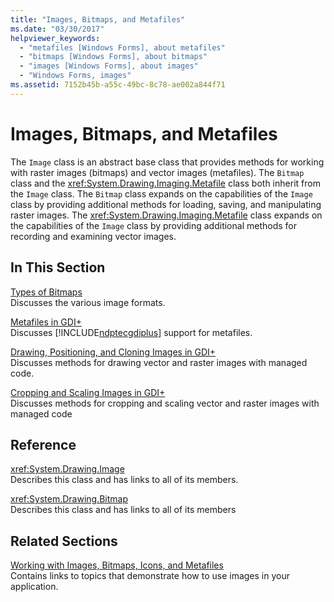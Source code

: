 ```yaml
---
title: "Images, Bitmaps, and Metafiles"
ms.date: "03/30/2017"
helpviewer_keywords: 
  - "metafiles [Windows Forms], about metafiles"
  - "bitmaps [Windows Forms], about bitmaps"
  - "images [Windows Forms], about images"
  - "Windows Forms, images"
ms.assetid: 7152b45b-a55c-49bc-8c78-ae002a844f71
---
```

# Images, Bitmaps, and Metafiles
The `Image` class is an abstract base class that provides methods for working with raster images (bitmaps) and vector images (metafiles). The `Bitmap` class and the <xref:System.Drawing.Imaging.Metafile> class both inherit from the `Image` class. The `Bitmap` class expands on the capabilities of the `Image` class by providing additional methods for loading, saving, and manipulating raster images. The <xref:System.Drawing.Imaging.Metafile> class expands on the capabilities of the `Image` class by providing additional methods for recording and examining vector images.  
  
## In This Section  
 [Types of Bitmaps](types-of-bitmaps.md)  
 Discusses the various image formats.  
  
 [Metafiles in GDI+](metafiles-in-gdi.md)  
 Discusses [!INCLUDE[ndptecgdiplus](../../../../includes/ndptecgdiplus-md.md)] support for metafiles.  
  
 [Drawing, Positioning, and Cloning Images in GDI+](drawing-positioning-and-cloning-images-in-gdi.md)  
 Discusses methods for drawing vector and raster images with managed code.  
  
 [Cropping and Scaling Images in GDI+](cropping-and-scaling-images-in-gdi.md)  
 Discusses methods for cropping and scaling vector and raster images with managed code  
  
## Reference  
 <xref:System.Drawing.Image>  
 Describes this class and has links to all of its members.  
  
 <xref:System.Drawing.Bitmap>  
 Describes this class and has links to all of its members  
  
## Related Sections  
 [Working with Images, Bitmaps, Icons, and Metafiles](working-with-images-bitmaps-icons-and-metafiles.md)  
 Contains links to topics that demonstrate how to use images in your application.
